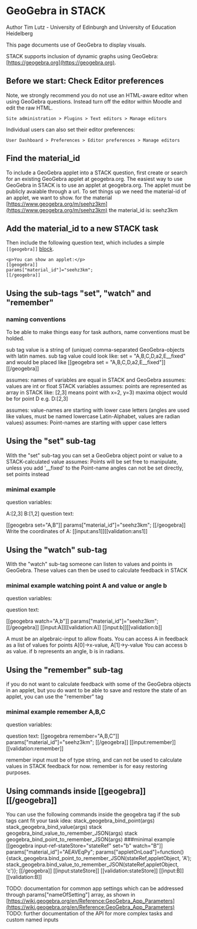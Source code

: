 # GeoGebra in STACK
Author Tim Lutz - University of Edinburgh and University of Education Heidelberg

This page documents use of GeoGebra to display visuals.

STACK supports inclusion of dynamic graphs using GeoGebra: [https://geogebra.org](https://geogebra.org).

## Before we start: Check Editor preferences

Note, we strongly recommend you do not use an HTML-aware editor when using GeoGebra questions.  Instead turn off the editor within Moodle and edit the raw HTML.

    Site administration > Plugins > Text editors > Manage editors

Individual users can also set their editor preferences:

    User Dashboard > Preferences > Editor preferences > Manage editors

## Find the material_id

To include a GeoGebra applet into a STACK question, first create or search for an existing GeoGebra applet at geogebra.org. The easiest way to use GeoGebra in STACK is to use an applet at geogebra.org. The applet must be publicly avaiable through a url. To set things up we need the material-id of an applet, we want to show.
    for the material [https://www.geogebra.org/m/seehz3km](https://www.geogebra.org/m/seehz3km) the material_id is: seehz3km
    
## Add the material_id to a new STACK task

Then include the following question text, which includes a simple `[[geogebra]]` [block](Question_blocks.md).

    <p>You can show an applet:</p>
    [[geogebra]]
    params["material_id"]="seehz3km";
    [[/geogebra]]
## Using the sub-tags "set", "watch" and "remember"

### naming conventions

To be able to make things easy for task authors, name conventions must be holded.

sub tag value is a string of (unique) comma-separated GeoGebra-objects with latin names.
sub tag value could look like: 
set = "A,B,C,D,a2,E__fixed"
and would be placed like
[[geogebra set = "A,B,C,D,a2,E__fixed"]]
[[/geogebra]]

assumes: names of variables are equal in STACK and GeoGebra
assumes: values are int or float STACK variables
assumes: points are represented as array in STACK like: 
[2,3] means point with x=2, y=3) maxima object would be for point D e.g. D:[2,3]

assumes: value-names are starting with lower case letters (angles are used like values, must be named lowercase Latin-Alphabet, values are radian values)
assumes: Point-names are starting with upper case letters

## Using the "set" sub-tag
With the "set" sub-tag you can set a GeoGebra object point or value to a STACK-calculated value
assumes: Points will be set free to manipulate, unless you add '__fixed' to the Point-name
angles can not be set directly, set points instead

### minimal example

question variables:

A:[2,3]
B:[1,2]
question text:

[[geogebra set="A,B"]]
params["material_id"]="seehz3km";
[[/geogebra]]
Write the coordinates of A:
[[input:ans1]][[validation:ans1]]

## Using the "watch" sub-tag 
With the "watch" sub-tag someone can listen to values and points in GeoGebra. These values can then be used to calculate feedback in STACK

### minimal example watching point A and value or angle b

question variables:

question text:

[[geogebra watch="A,b"]]
params["material_id"]="seehz3km";
[[/geogebra]]
[[input:A]][[validation:A]]
[[input:b]][[validation:b]]

A must be an algebraic-input to allow floats.
You can access A in feedback as a list of values for points A[0]->x-value, A[1]->y-value
You can access b as value. if b represents an angle, b is in radians.

## Using the "remember" sub-tag
if you do not want to calculate feedback with some of the GeoGebra objects in an applet, but you do want to be able to save and restore the state of an applet, you can use the "remember" tag

### minimal example remember A,B,C

question variables:

question text:
[[geogebra remember="A,B,C"]]
params["material_id"]="seehz3km";
[[/geogebra]]
[[input:remember]][[validation:remember]]

remember input must be of type string, and can not be used to calculate values in STACK feedback for now. remember is for easy restoring purposes.

## Using commands inside [[geogebra]][[/geogebra]]
You can use the following commands inside the geogebra tag if the sub tags cant fit your task idea:
stack_geogebra_bind_point(args)
stack_geogebra_bind_value(args)
stack geogebra_bind_value_to_remember_JSON(args)
stack geogebra_bind_point_to_remember_JSON(args)
###minimal example
[[geogebra input-ref-stateStore="stateRef" set="b" watch="B"]]
params["material_id"]="AEAVEqPy";
params["appletOnLoad"]=function(){stack_geogebra.bind_point_to_remember_JSON(stateRef,appletObject, 'A');
stack_geogebra.bind_value_to_remember_JSON(stateRef,appletObject, 'c')};
[[/geogebra]]
[[input:stateStore]]
[[validation:stateStore]]
[[input:B]][[validation:B]]


TODO: documentation for common app settings which can be addressed through params["nameOfSetting"] array, as shown in [https://wiki.geogebra.org/en/Reference:GeoGebra_App_Parameters](https://wiki.geogebra.org/en/Reference:GeoGebra_App_Parameters)
TODO: further documentation of the API for more complex tasks and custom named inputs
